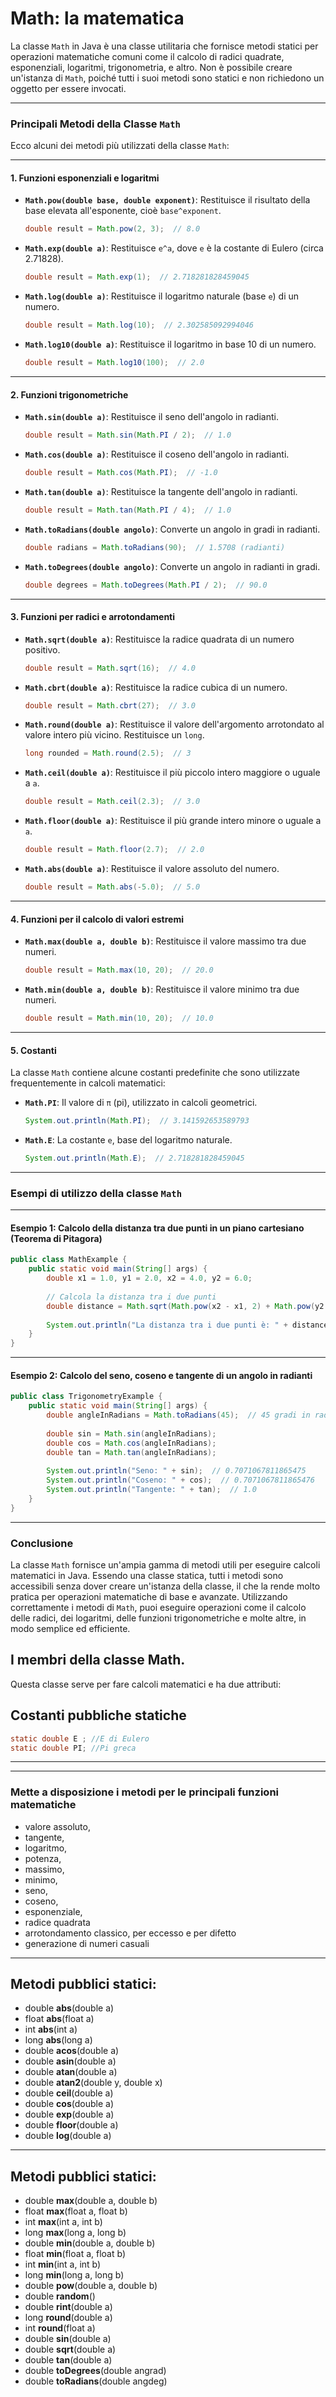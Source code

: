 # Math: la matematica

La classe `Math` in Java è una classe utilitaria che fornisce metodi statici per operazioni matematiche comuni come il calcolo di radici quadrate, esponenziali, logaritmi, trigonometria, e altro. Non è possibile creare un'istanza di `Math`, poiché tutti i suoi metodi sono statici e non richiedono un oggetto per essere invocati.

---

### Principali Metodi della Classe `Math`

Ecco alcuni dei metodi più utilizzati della classe `Math`:

---

#### 1. **Funzioni esponenziali e logaritmi**

- **`Math.pow(double base, double exponent)`**:
  Restituisce il risultato della base elevata all'esponente, cioè `base^exponent`.

  ```java
  double result = Math.pow(2, 3);  // 8.0
  ```

- **`Math.exp(double a)`**:
  Restituisce `e^a`, dove `e` è la costante di Eulero (circa 2.71828).

  ```java
  double result = Math.exp(1);  // 2.718281828459045
  ```

- **`Math.log(double a)`**:
  Restituisce il logaritmo naturale (base `e`) di un numero.

  ```java
  double result = Math.log(10);  // 2.302585092994046
  ```

- **`Math.log10(double a)`**:
  Restituisce il logaritmo in base 10 di un numero.

  ```java
  double result = Math.log10(100);  // 2.0
  ```

---

#### 2. **Funzioni trigonometriche**

- **`Math.sin(double a)`**:
  Restituisce il seno dell'angolo in radianti.

  ```java
  double result = Math.sin(Math.PI / 2);  // 1.0
  ```

- **`Math.cos(double a)`**:
  Restituisce il coseno dell'angolo in radianti.

  ```java
  double result = Math.cos(Math.PI);  // -1.0
  ```

- **`Math.tan(double a)`**:
  Restituisce la tangente dell'angolo in radianti.

  ```java
  double result = Math.tan(Math.PI / 4);  // 1.0
  ```

- **`Math.toRadians(double angolo)`**:
  Converte un angolo in gradi in radianti.

  ```java
  double radians = Math.toRadians(90);  // 1.5708 (radianti)
  ```

- **`Math.toDegrees(double angolo)`**:
  Converte un angolo in radianti in gradi.

  ```java
  double degrees = Math.toDegrees(Math.PI / 2);  // 90.0
  ```

---

#### 3. **Funzioni per radici e arrotondamenti**

- **`Math.sqrt(double a)`**:
  Restituisce la radice quadrata di un numero positivo.

  ```java
  double result = Math.sqrt(16);  // 4.0
  ```

- **`Math.cbrt(double a)`**:
  Restituisce la radice cubica di un numero.

  ```java
  double result = Math.cbrt(27);  // 3.0
  ```

- **`Math.round(double a)`**:
  Restituisce il valore dell'argomento arrotondato al valore intero più vicino. Restituisce un `long`.

  ```java
  long rounded = Math.round(2.5);  // 3
  ```

- **`Math.ceil(double a)`**:
  Restituisce il più piccolo intero maggiore o uguale a `a`.

  ```java
  double result = Math.ceil(2.3);  // 3.0
  ```

- **`Math.floor(double a)`**:
  Restituisce il più grande intero minore o uguale a `a`.

  ```java
  double result = Math.floor(2.7);  // 2.0
  ```

- **`Math.abs(double a)`**:
  Restituisce il valore assoluto del numero.

  ```java
  double result = Math.abs(-5.0);  // 5.0
  ```

---

#### 4. **Funzioni per il calcolo di valori estremi**

- **`Math.max(double a, double b)`**:
  Restituisce il valore massimo tra due numeri.

  ```java
  double result = Math.max(10, 20);  // 20.0
  ```

- **`Math.min(double a, double b)`**:
  Restituisce il valore minimo tra due numeri.

  ```java
  double result = Math.min(10, 20);  // 10.0
  ```

---

#### 5. **Costanti**

La classe `Math` contiene alcune costanti predefinite che sono utilizzate frequentemente in calcoli matematici:

- **`Math.PI`**:
  Il valore di `π` (pi), utilizzato in calcoli geometrici.

  ```java
  System.out.println(Math.PI);  // 3.141592653589793
  ```

- **`Math.E`**:
  La costante `e`, base del logaritmo naturale.

  ```java
  System.out.println(Math.E);  // 2.718281828459045
  ```

---

### Esempi di utilizzo della classe `Math`

---

#### Esempio 1: Calcolo della distanza tra due punti in un piano cartesiano (Teorema di Pitagora)

```java
public class MathExample {
    public static void main(String[] args) {
        double x1 = 1.0, y1 = 2.0, x2 = 4.0, y2 = 6.0;
        
        // Calcola la distanza tra i due punti
        double distance = Math.sqrt(Math.pow(x2 - x1, 2) + Math.pow(y2 - y1, 2));
        
        System.out.println("La distanza tra i due punti è: " + distance);  // 5.0
    }
}
```

---

#### Esempio 2: Calcolo del seno, coseno e tangente di un angolo in radianti

```java
public class TrigonometryExample {
    public static void main(String[] args) {
        double angleInRadians = Math.toRadians(45);  // 45 gradi in radianti
        
        double sin = Math.sin(angleInRadians);
        double cos = Math.cos(angleInRadians);
        double tan = Math.tan(angleInRadians);
        
        System.out.println("Seno: " + sin);  // 0.7071067811865475
        System.out.println("Coseno: " + cos);  // 0.7071067811865476
        System.out.println("Tangente: " + tan);  // 1.0
    }
}
```

---

### Conclusione

La classe `Math` fornisce un'ampia gamma di metodi utili per eseguire calcoli matematici in Java. Essendo una classe statica, tutti i metodi sono accessibili senza dover creare un'istanza della classe, il che la rende molto pratica per operazioni matematiche di base e avanzate. Utilizzando correttamente i metodi di `Math`, puoi eseguire operazioni come il calcolo delle radici, dei logaritmi, delle funzioni trigonometriche e molte altre, in modo semplice ed efficiente.

## I membri della classe Math.

Questa classe serve per fare calcoli matematici e ha due attributi:

## Costanti pubbliche statiche

```java
static double E	; //E di Eulero
static double PI; //Pi greca
```

---

---

### Mette a disposizione i metodi per le principali funzioni matematiche

* valore assoluto, 
* tangente, 
* logaritmo, 
* potenza, 
* massimo, 
* minimo, 
* seno, 
* coseno, 
* esponenziale, 
* radice quadrata
* arrotondamento classico, per eccesso e per difetto
* generazione di numeri casuali


---

## Metodi pubblici statici:

* double **abs**(double a)
* float **abs**(float a)
* int **abs**(int a)
* long **abs**(long a)
* double **acos**(double a)
* double **asin**(double a)
* double **atan**(double a)
* double **atan2**(double y, double x)
* double **ceil**(double a)
* double **cos**(double a)
* double **exp**(double a)
* double **floor**(double a)
* double **log**(double a)

---

## Metodi pubblici statici:
* double **max**(double a, double b)
* float **max**(float a, float b)
* int **max**(int a, int b)
* long **max**(long a, long b)
* double **min**(double a, double b)
* float **min**(float a, float b)
* int **min**(int a, int b)
* long **min**(long a, long b)
* double **pow**(double a, double b)
* double **random**()
* double **rint**(double a)
* long **round**(double a)
* int **round**(float a)
* double **sin**(double a)
* double **sqrt**(double a)
* double **tan**(double a)
* double **toDegrees**(double angrad)
* double **toRadians**(double angdeg)